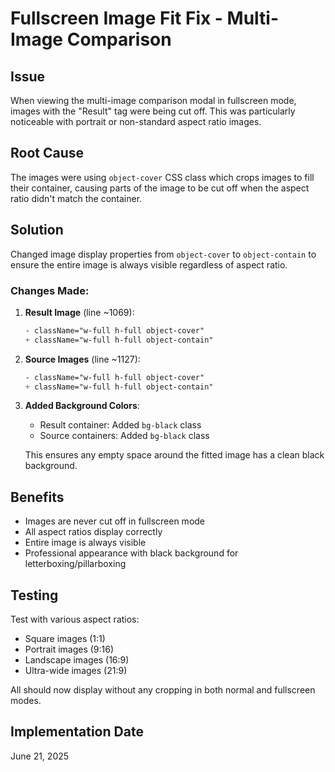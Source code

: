 # Fullscreen Image Fit Fix - Multi-Image Comparison

## Issue
When viewing the multi-image comparison modal in fullscreen mode, images with the "Result" tag were being cut off. This was particularly noticeable with portrait or non-standard aspect ratio images.

## Root Cause
The images were using `object-cover` CSS class which crops images to fill their container, causing parts of the image to be cut off when the aspect ratio didn't match the container.

## Solution
Changed image display properties from `object-cover` to `object-contain` to ensure the entire image is always visible regardless of aspect ratio.

### Changes Made:

1. **Result Image** (line ~1069):
   ```css
   - className="w-full h-full object-cover"
   + className="w-full h-full object-contain"
   ```

2. **Source Images** (line ~1127):
   ```css
   - className="w-full h-full object-cover"
   + className="w-full h-full object-contain"
   ```

3. **Added Background Colors**:
   - Result container: Added `bg-black` class
   - Source containers: Added `bg-black` class
   
   This ensures any empty space around the fitted image has a clean black background.

## Benefits
- Images are never cut off in fullscreen mode
- All aspect ratios display correctly
- Entire image is always visible
- Professional appearance with black background for letterboxing/pillarboxing

## Testing
Test with various aspect ratios:
- Square images (1:1)
- Portrait images (9:16)
- Landscape images (16:9)
- Ultra-wide images (21:9)

All should now display without any cropping in both normal and fullscreen modes.

## Implementation Date
June 21, 2025
